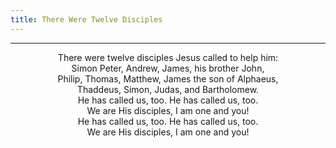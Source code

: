 ```yaml
---
title: There Were Twelve Disciples
---
```


---
<center>
There were twelve disciples Jesus called to help him:<br/>
Simon Peter, Andrew, James, his brother John,<br/>
Philip, Thomas, Matthew, James the son of Alphaeus,<br/>
Thaddeus, Simon, Judas, and Bartholomew.<br/>
He has called us, too. He has called us, too.<br/>
We are His disciples, I am one and you!<br/>
He has called us, too. He has called us, too.<br/>
We are His disciples, I am one and you!
</center>